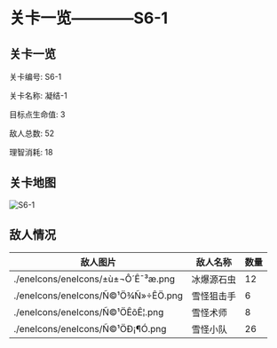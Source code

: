 # 关卡一览————S6-1


## 关卡一览

关卡编号: S6-1

关卡名称: 凝结-1

目标点生命值: 3

敌人总数: 52

理智消耗: 18


## 关卡地图
![S6-1](./oprMap/S6-1.png)

## 敌人情况

| 敌人图片 | 敌人名称 | 数量  |
|---------|-----|-----|
| ./eneIcons/eneIcons/±ù±¬Ô´Ê¯³æ.png| 冰爆源石虫  |   12  |
| ./eneIcons/eneIcons/Ñ©¹Ö¾Ñ»÷ÊÖ.png| 雪怪狙击手  |   6  |
| ./eneIcons/eneIcons/Ñ©¹ÖÊõÊ¦.png| 雪怪术师  |   8  |
| ./eneIcons/eneIcons/Ñ©¹ÖÐ¡¶Ó.png| 雪怪小队  |   26  |
